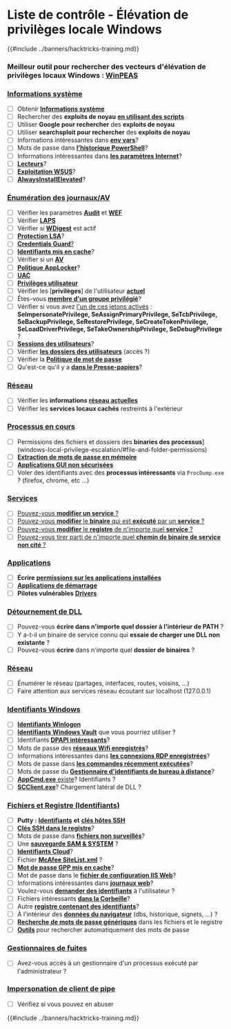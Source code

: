 # Liste de contrôle - Élévation de privilèges locale Windows

{{#include ../banners/hacktricks-training.md}}

### **Meilleur outil pour rechercher des vecteurs d'élévation de privilèges locaux Windows :** [**WinPEAS**](https://github.com/carlospolop/privilege-escalation-awesome-scripts-suite/tree/master/winPEAS)

### [Informations système](windows-local-privilege-escalation/#system-info)

- [ ] Obtenir [**Informations système**](windows-local-privilege-escalation/#system-info)
- [ ] Rechercher des **exploits de noyau** [**en utilisant des scripts**](windows-local-privilege-escalation/#version-exploits)
- [ ] Utiliser **Google pour rechercher** des **exploits de noyau**
- [ ] Utiliser **searchsploit pour rechercher** des **exploits de noyau**
- [ ] Informations intéressantes dans [**env vars**](windows-local-privilege-escalation/#environment)?
- [ ] Mots de passe dans [**l'historique PowerShell**](windows-local-privilege-escalation/#powershell-history)?
- [ ] Informations intéressantes dans [**les paramètres Internet**](windows-local-privilege-escalation/#internet-settings)?
- [ ] [**Lecteurs**](windows-local-privilege-escalation/#drives)?
- [ ] [**Exploitation WSUS**](windows-local-privilege-escalation/#wsus)?
- [ ] [**AlwaysInstallElevated**](windows-local-privilege-escalation/#alwaysinstallelevated)?

### [Énumération des journaux/AV](windows-local-privilege-escalation/#enumeration)

- [ ] Vérifier les paramètres [**Audit**](windows-local-privilege-escalation/#audit-settings) et [**WEF**](windows-local-privilege-escalation/#wef)
- [ ] Vérifier [**LAPS**](windows-local-privilege-escalation/#laps)
- [ ] Vérifier si [**WDigest**](windows-local-privilege-escalation/#wdigest) est actif
- [ ] [**Protection LSA**](windows-local-privilege-escalation/#lsa-protection)?
- [ ] [**Credentials Guard**](windows-local-privilege-escalation/#credentials-guard)[?](windows-local-privilege-escalation/#cached-credentials)
- [ ] [**Identifiants mis en cache**](windows-local-privilege-escalation/#cached-credentials)?
- [ ] Vérifier si un [**AV**](https://github.com/carlospolop/hacktricks/blob/master/windows-hardening/windows-av-bypass/README.md)
- [ ] [**Politique AppLocker**](https://github.com/carlospolop/hacktricks/blob/master/windows-hardening/authentication-credentials-uac-and-efs/README.md#applocker-policy)?
- [ ] [**UAC**](https://github.com/carlospolop/hacktricks/blob/master/windows-hardening/authentication-credentials-uac-and-efs/uac-user-account-control/README.md)
- [ ] [**Privilèges utilisateur**](windows-local-privilege-escalation/#users-and-groups)
- [ ] Vérifier les [**privilèges**] de l'utilisateur [**actuel**](windows-local-privilege-escalation/#users-and-groups)
- [ ] Êtes-vous [**membre d'un groupe privilégié**](windows-local-privilege-escalation/#privileged-groups)?
- [ ] Vérifier si vous avez [l'un de ces jetons activés](windows-local-privilege-escalation/#token-manipulation) : **SeImpersonatePrivilege, SeAssignPrimaryPrivilege, SeTcbPrivilege, SeBackupPrivilege, SeRestorePrivilege, SeCreateTokenPrivilege, SeLoadDriverPrivilege, SeTakeOwnershipPrivilege, SeDebugPrivilege** ?
- [ ] [**Sessions des utilisateurs**](windows-local-privilege-escalation/#logged-users-sessions)?
- [ ] Vérifier [**les dossiers des utilisateurs**](windows-local-privilege-escalation/#home-folders) (accès ?)
- [ ] Vérifier la [**Politique de mot de passe**](windows-local-privilege-escalation/#password-policy)
- [ ] Qu'est-ce qu'il y a [**dans le Presse-papiers**](windows-local-privilege-escalation/#get-the-content-of-the-clipboard)?

### [Réseau](windows-local-privilege-escalation/#network)

- [ ] Vérifier les **informations** [**réseau** **actuelles**](windows-local-privilege-escalation/#network)
- [ ] Vérifier les **services locaux cachés** restreints à l'extérieur

### [Processus en cours](windows-local-privilege-escalation/#running-processes)

- [ ] Permissions des fichiers et dossiers des **binaries des processus**](windows-local-privilege-escalation/#file-and-folder-permissions)
- [ ] [**Extraction de mots de passe en mémoire**](windows-local-privilege-escalation/#memory-password-mining)
- [ ] [**Applications GUI non sécurisées**](windows-local-privilege-escalation/#insecure-gui-apps)
- [ ] Voler des identifiants avec des **processus intéressants** via `ProcDump.exe` ? (firefox, chrome, etc ...)

### [Services](windows-local-privilege-escalation/#services)

- [ ] [Pouvez-vous **modifier un service** ?](windows-local-privilege-escalation/#permissions)
- [ ] [Pouvez-vous **modifier** le **binaire** qui est **exécuté** par un **service** ?](windows-local-privilege-escalation/#modify-service-binary-path)
- [ ] [Pouvez-vous **modifier** le **registre** de n'importe quel **service** ?](windows-local-privilege-escalation/#services-registry-modify-permissions)
- [ ] [Pouvez-vous tirer parti de n'importe quel **chemin de binaire de service non cité** ?](windows-local-privilege-escalation/#unquoted-service-paths)

### [**Applications**](windows-local-privilege-escalation/#applications)

- [ ] **Écrire** [**permissions sur les applications installées**](windows-local-privilege-escalation/#write-permissions)
- [ ] [**Applications de démarrage**](windows-local-privilege-escalation/#run-at-startup)
- [ ] **Pilotes vulnérables** [**Drivers**](windows-local-privilege-escalation/#drivers)

### [Détournement de DLL](windows-local-privilege-escalation/#path-dll-hijacking)

- [ ] Pouvez-vous **écrire dans n'importe quel dossier à l'intérieur de PATH** ?
- [ ] Y a-t-il un binaire de service connu qui **essaie de charger une DLL non existante** ?
- [ ] Pouvez-vous **écrire** dans n'importe quel **dossier de binaires** ?

### [Réseau](windows-local-privilege-escalation/#network)

- [ ] Énumérer le réseau (partages, interfaces, routes, voisins, ...)
- [ ] Faire attention aux services réseau écoutant sur localhost (127.0.0.1)

### [Identifiants Windows](windows-local-privilege-escalation/#windows-credentials)

- [ ] [**Identifiants Winlogon**](windows-local-privilege-escalation/#winlogon-credentials)
- [ ] [**Identifiants Windows Vault**](windows-local-privilege-escalation/#credentials-manager-windows-vault) que vous pourriez utiliser ?
- [ ] Identifiants [**DPAPI intéressants**](windows-local-privilege-escalation/#dpapi)?
- [ ] Mots de passe des [**réseaux Wifi enregistrés**](windows-local-privilege-escalation/#wifi)?
- [ ] Informations intéressantes dans [**les connexions RDP enregistrées**](windows-local-privilege-escalation/#saved-rdp-connections)?
- [ ] Mots de passe dans [**les commandes récemment exécutées**](windows-local-privilege-escalation/#recently-run-commands)?
- [ ] Mots de passe du [**Gestionnaire d'identifiants de bureau à distance**](windows-local-privilege-escalation/#remote-desktop-credential-manager)?
- [ ] [**AppCmd.exe** existe](windows-local-privilege-escalation/#appcmd-exe)? Identifiants ?
- [ ] [**SCClient.exe**](windows-local-privilege-escalation/#scclient-sccm)? Chargement latéral de DLL ?

### [Fichiers et Registre (Identifiants)](windows-local-privilege-escalation/#files-and-registry-credentials)

- [ ] **Putty :** [**Identifiants**](windows-local-privilege-escalation/#putty-creds) **et** [**clés hôtes SSH**](windows-local-privilege-escalation/#putty-ssh-host-keys)
- [ ] [**Clés SSH dans le registre**](windows-local-privilege-escalation/#ssh-keys-in-registry)?
- [ ] Mots de passe dans [**fichiers non surveillés**](windows-local-privilege-escalation/#unattended-files)?
- [ ] Une [**sauvegarde SAM & SYSTEM**](windows-local-privilege-escalation/#sam-and-system-backups) ?
- [ ] [**Identifiants Cloud**](windows-local-privilege-escalation/#cloud-credentials)?
- [ ] Fichier [**McAfee SiteList.xml**](windows-local-privilege-escalation/#mcafee-sitelist.xml) ?
- [ ] [**Mot de passe GPP mis en cache**](windows-local-privilege-escalation/#cached-gpp-pasword)?
- [ ] Mot de passe dans le [**fichier de configuration IIS Web**](windows-local-privilege-escalation/#iis-web-config)?
- [ ] Informations intéressantes dans [**journaux web**](windows-local-privilege-escalation/#logs)?
- [ ] Voulez-vous [**demander des identifiants**](windows-local-privilege-escalation/#ask-for-credentials) à l'utilisateur ?
- [ ] Fichiers intéressants [**dans la Corbeille**](windows-local-privilege-escalation/#credentials-in-the-recyclebin)?
- [ ] Autre [**registre contenant des identifiants**](windows-local-privilege-escalation/#inside-the-registry)?
- [ ] À l'intérieur des [**données du navigateur**](windows-local-privilege-escalation/#browsers-history) (dbs, historique, signets, ...) ?
- [ ] [**Recherche de mots de passe génériques**](windows-local-privilege-escalation/#generic-password-search-in-files-and-registry) dans les fichiers et le registre
- [ ] [**Outils**](windows-local-privilege-escalation/#tools-that-search-for-passwords) pour rechercher automatiquement des mots de passe

### [Gestionnaires de fuites](windows-local-privilege-escalation/#leaked-handlers)

- [ ] Avez-vous accès à un gestionnaire d'un processus exécuté par l'administrateur ?

### [Impersonation de client de pipe](windows-local-privilege-escalation/#named-pipe-client-impersonation)

- [ ] Vérifiez si vous pouvez en abuser

{{#include ../banners/hacktricks-training.md}}
